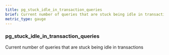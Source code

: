```yaml
---
title: pg_stuck_idle_in_transaction_queries
brief: Current number of queries that are stuck being idle in transactions
metric_type: gauge
---
```

### pg_stuck_idle_in_transaction_queries

Current number of queries that are stuck being idle in transactions